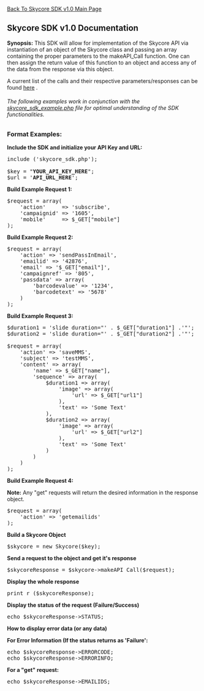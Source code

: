 <a href="/1.0/README.md">Back To Skycore SDK v1.0 Main Page</a>


<h2>Skycore SDK v1.0 Documentation</h2>

<strong>Synopsis:</strong>
This SDK will allow for implementation of the Skycore API via instantiation of an object of the Skycore class and passing 
an array containing the proper parameters to the makeAPI_Call function.  One can then assign the return value of this
function to an object and access any of the data from the response via this object.

A current list of the calls and their respective parameters/responses can be found <a href="https://github.com/SkycoreMobile/API/blob/master/1.3/CONTENTS/METHODS/API_METHODS.md">here</a> .

<h6>The following examples work in conjunction with the <a href="/1.0/source_code/skycore_sdk_example.php">skycore_sdk_example.php</a> file for optimal understanding of the SDK functionalities.</h6>

<h3>Format Examples:</h3>

<strong>Include the SDK and initialize your API Key and URL:</strong>
<pre>
include ('skycore_sdk.php');

$key = "<strong>YOUR_API_KEY_HERE</strong>";
$url = '<strong>API_URL_HERE</strong>';
</pre>

<strong>Build Example Request 1:</strong>
<pre>
$request = array(
	'action'	 => 'subscribe',
	'campaignid' => '1605',
	'mobile'     => $_GET["mobile"]
);
</pre>

<strong>Build Example Request 2:</strong>
<pre>
$request = array(
	'action' => 'sendPassInEmail',
	'emailid' => '42876',
	'email' => '$_GET["email"]',
	'campaignref' => '805',
	'passdata' => array(
		'barcodevalue' => '1234',
		'barcodetext' => '5678'
	)
);
</pre>

<strong>Build Example Request 3:</strong>
<pre>
$duration1 = 'slide duration="' . $_GET["duration1"] .'"';
$duration2 = 'slide duration="' . $_GET["duration2"] .'"';

$request = array(
	'action' => 'saveMMS',
	'subject' => 'testMMS',
	'content' => array(
		'name' => $_GET["name"],
		'sequence' => array(
			$duration1 => array(
				'image' => array(
					'url' => $_GET["url1"]
				),
				'text' => 'Some Text'
			),
			$duration2 => array(
				'image' => array(
					'url' => $_GET["url2"]
				),
				'text' => 'Some Text'
			)
		)
	)
);
</pre>

<strong>Build Example Request 4:</strong><BR/>

<strong>Note:</strong> Any "get" requests will return the desired information in the response object.

<pre>
$request = array(
	'action' => 'getemailids'
);
</pre>	

<strong>Build a Skycore Object</strong>
<pre>
$skycore = new Skycore($key);
</pre>

<strong>Send a request to the object and get it's response</strong>
<pre>
$skycoreResponse = $skycore->makeAPI_Call($request);
</pre>

<strong>Display the whole response</strong>
<pre>
print_r ($skycoreResponse);
</pre>

<strong>Display the status of the request (Failure/Success)</strong>
<pre>
echo $skycoreResponse->STATUS;
</pre>

<strong>How to display error data (or any data)</strong>

<strong>For Error Information (If the status returns as 'Failure':</strong>

<pre>
echo $skycoreResponse->ERRORCODE;
echo $skycoreResponse->ERRORINFO;
</pre>

<strong>For a "get" request:</strong>
<pre>
echo $skycoreResponse->EMAILIDS;
</pre>

